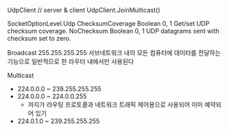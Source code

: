 UdpClient // server & client
UdpClient.JoinMulticast()


SocketOptionLevel.Udp
ChecksumCoverage Boolean 0, 1 Get/set UDP checksum coverage.
NoChecksum Boolean 0, 1 UDP datagrams sent with checksum set to
zero.


Broadcast
255.255.255.255
서브네트워크 내의 모든 컴퓨터에 데이타를 전달하는 기능으로 일반적으로 한 라우터 내에서만 사용된다


Multicast
* 224.0.0.0 ~ 239.255.255.255
* 224.0.0.0 ~ 224.0.0.255
  - 까지가 라우팅 프로토콜과 네트워크 트래픽 제어용으로 사용되어 이미 예약되어 있기
* 224.0.1.0 ~ 239.255.255.255
